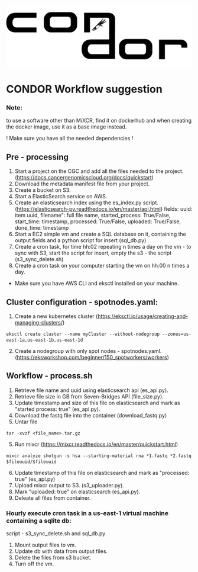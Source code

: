![CONDOR logo](https://github.com/ElenaSavin/CONDOR/blob/master/condor.png)

# CONDOR Workflow suggestion
### Note:
to use a software other than MiXCR, find it on dockerhub and when creating the docker image, use it as a base image instead.

! Make sure you have all the needed dependencies !


## Pre - processing
1. Start a project on the CGC and add all the files needed to the project. (https://docs.cancergenomicscloud.org/docs/quickstart)
2. Download the metadata manifest file from your project.
3. Create a bucket on S3.
4. Start a ElasticSearch service on AWS.
4. Create an elasticsearch index using the es_index.py script. (https://elasticsearch-py.readthedocs.io/en/master/api.html)
   fields: uuid: item uuid,
           filename": full file name,
           started_process: True/False,
           start_time: timestamp,
           processed: True/False,
           uploaded: True/False,
           done_time: timestamp
5. Start a EC2 simple vm and create a SQL database on it, containing the output fields and a python script for insert (sql_db.py)
6. Create a cron task, for time hh:02 repeating n times a day on the vm - to sync with S3, start the script for insert, empty the s3 - the script (s3_sync_delete.sh)
7. Create a cron task on your computer starting the vm on hh:00 n times a day.
* Make sure you have AWS CLI and eksctl installed on your machine.

## Cluster configuration - spotnodes.yaml:
1. Create a new kubernetes cluster (https://eksctl.io/usage/creating-and-managing-clusters/)

```
eksctl create cluster --name myCluster --without-nodegroup --zones=us-east-1a,us-east-1b,us-east-1d
```
2. Create a nodegroup with only spot nodes - spotnodes.yaml.
   (https://eksworkshop.com/beginner/150_spotworkers/workers) 


## Workflow - process.sh  
1. Retrieve file name and uuid using elasticsearch api (es_api.py).
2. Retrieve file size in GB from Seven-Bridges API (file_size.py).
2. Update timestamp and size of this file on elasticsearch and mark as "started process: true" (es_api.py).
3. Download the fastq file into the container (download_fastq.py)
4. Untar file 

```
tar -xvzf <file_name>.tar.gz
```

5. Run mixcr (https://mixcr.readthedocs.io/en/master/quickstart.html)
```
mixcr analyze shotgun -s hsa --starting-material rna *1.fastq *2.fastq $fileuuid/$fileuuid
```

6. Update timestamp of this file on elasticsearch and mark as "processed: true" (es_api.py)
7. Upload mixcr output to S3. (s3_uploader.py).
8. Mark "uploaded: true" on elasticsearch (es_api.py).
9. Deleate all files from container.


### Hourly execute cron task in a us-east-1 virtual machine containing a sqlite db:
script - s3_sync_delete.sh and sql_db.py
1. Mount output files to vm.
2. Update db with data from output files.
3. Delete the files from s3 bucket.
4. Turn off the vm.
